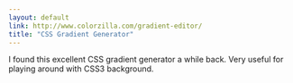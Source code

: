 ```yaml
---
layout: default
link: http://www.colorzilla.com/gradient-editor/
title: "CSS Gradient Generator"
---
```


I found this excellent CSS gradient generator a while back. Very useful for
playing around with CSS3 background.
